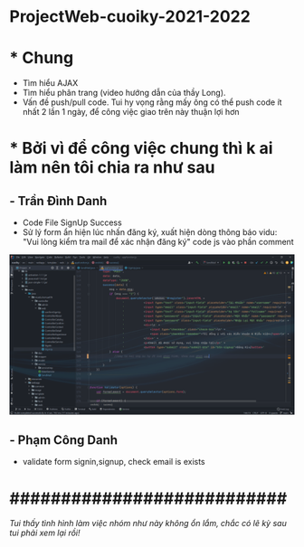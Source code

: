 # ProjectWeb-cuoiky-2021-2022

<h1>* Chung</h1>

- Tìm hiểu AJAX
- Tìm hiểu phân trang (video hướng dẫn của thầy Long).
- Vấn đề push/pull code. Tui hy vọng rằng mấy ông có thể push code ít nhất 2 lần 1 ngày, để công việc giao trên này thuận lợi hơn


<h1>* Bởi vì để công việc chung thì k ai làm nên tôi chia ra như sau</h1>


<h2> - Trần Đình Danh</h2>

- Code File SignUp Success
- Sử lý form ẩn hiện lúc nhấn đăng ký, xuất hiện dòng thông báo vidu: "Vui lòng kiểm tra mail để xác nhận đăng ký" code js vào phần comment

![img.png](img.png)


<h2> - Phạm Công Danh</h2>


- validate form signin,signup, check email is exists


<h1>###########################</h1>

<i>Tui thấy tình hình làm việc nhóm như này không ổn lắm, chắc có lẽ kỳ sau tui phải xem lại rồi!</i>
